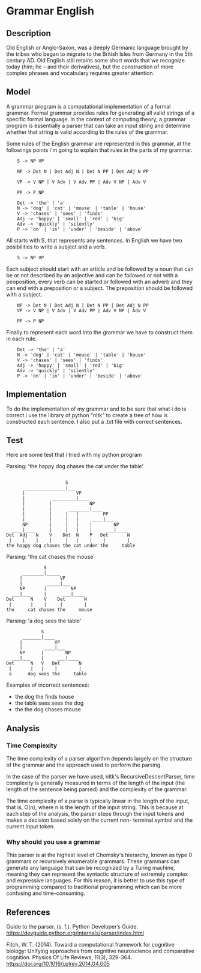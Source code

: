 # Grammar English
## Description
Old English or Anglo-Saxon, was a deeply Germanic language brought by the tribes who began to migrate to the British Isles from Germany in the 5th century AD. Old 
English still retains some short words that we recognize today (him; he – and their derivatives), but the construction of more complex phrases and vocabulary 
requires greater attention.

## Model

A grammar program is a computational implementation of a formal grammar. Formal grammar provides rules for generating all valid strings of a specific formal 
language. In the context of computing theory, a grammar program is essentially a parser that can take an input string and determine whether that string is valid 
according to the rules of the grammar.

Some rules of the English grammar are represented in this grammar, at the followings points i'm going to explain that rules in the parts of my grammar. 
```
    S -> NP VP

    NP -> Det N | Det Adj N | Det N PP | Det Adj N PP

    VP -> V NP | V Adv | V Adv PP | Adv V NP | Adv V

    PP -> P NP

    Det -> 'the' | 'a'
    N -> 'dog' | 'cat' | 'mouse' | 'table' | 'house'
    V -> 'chases' | 'sees' | 'finds'
    Adj -> 'happy' | 'small' | 'red' | 'big'
    Adv -> 'quickly' | 'silently'
    P -> 'on' | 'in' | 'under' | 'beside' | 'above'
```
All starts with S, that represents any sentences. In English we have two posibilities to write a subject and a verb.
``` 
    S -> NP VP
```
Each subject should start with an article and be followed by a noun that can be or not described by an adjective and can be followed or not with a peoposition, 
every verb can be started or followed with an adverb and they can end with a preposition or a subject. The preposition should be followed with a subject.
```
    NP -> Det N | Det Adj N | Det N PP | Det Adj N PP
    VP -> V NP | V Adv | V Adv PP | Adv V NP | Adv V

    PP -> P NP
```
Finally to represent each word into the grammar we have to construct them in each rule. 
```
    Det -> 'the' | 'a'
    N -> 'dog' | 'cat' | 'mouse' | 'table' | 'house'
    V -> 'chases' | 'sees' | 'finds'
    Adj -> 'happy' | 'small' | 'red' | 'big'
    Adv -> 'quickly' | 'silently'
    P -> 'on' | 'in' | 'under' | 'beside' | 'above'
```
## Implementation
To do the implementation of my grammar and to be sure that what i do is correct i use the library of python "nltk" to create a tree of how is constructed each sentence. I also put a .txt file with correct sentences. 
## Test
Here are some test that i tried with my python program

Parsing: 'the happy dog chases the cat under the table'
```

                      S                         
       _______________|___                       
      |                   VP                    
      |          _________|____                  
      |         |              NP               
      |         |      ________|____             
      |         |     |   |         PP          
      |         |     |   |     ____|___         
      NP        |     |   |    |        NP      
  ____|____     |     |   |    |     ___|____    
Det  Adj   N    V    Det  N    P   Det       N  
 |    |    |    |     |   |    |    |        |   
the happy dog chases the cat under the     table
```

Parsing: 'the cat chases the mouse'
```
              S                 
      ________|_____             
     |              VP          
     |         _____|___         
     NP       |         NP      
  ___|___     |      ___|____    
Det      N    V    Det       N  
 |       |    |     |        |   
the     cat chases the     mouse
```

Parsing: 'a dog sees the table'

```
             S                
      _______|____             
     |            VP          
     |        ____|___         
     NP      |        NP      
  ___|___    |     ___|____    
Det      N   V   Det       N  
 |       |   |    |        |   
 a      dog sees the     table
```

Examples of incorrect sentences:
- the dog the finds house
- the table sees sees the dog
- the the dog chases mouse

## Analysis

### Time Complexity
The time complexity of a parser algorithm depends largely on the structure of the grammar and the approach used to perform the parsing.

In the case of the parser we have used, nltk's RecursiveDescentParser, time complexity is generally measured in terms of the length of the input (the length 
of the sentence being parsed) and the complexity of the grammar.

The time complexity of a parse is typically linear in the length of the input, that is, O(n), where n is the length of 
the input string. This is because at each step of the analysis, the parser steps through the input tokens and makes a decision based solely on the current non-
terminal symbol and the current input token.

### Why should you use a grammar
This parser is at the highest level of Chomsky's hierarchy, known as type 0 grammars or recursively enumerable grammars. These grammars can generate any language 
that can be recognized by a Turing machine, meaning they can represent the syntactic structure of extremely complex and expressive languages. For this reason, it 
is better to use this type of programming compared to traditional programming which can be more confusing and time-consuming.

## References

Guide to the parser. (s. f.). Python Developer’s Guide. https://devguide.python.org/internals/parser/index.html

Fitch, W. T. (2014). Toward a computational framework for cognitive biology: Unifying approaches from cognitive neuroscience and comparative cognition. Physics Of 
Life Reviews, 11(3), 329-364. https://doi.org/10.1016/j.plrev.2014.04.005
